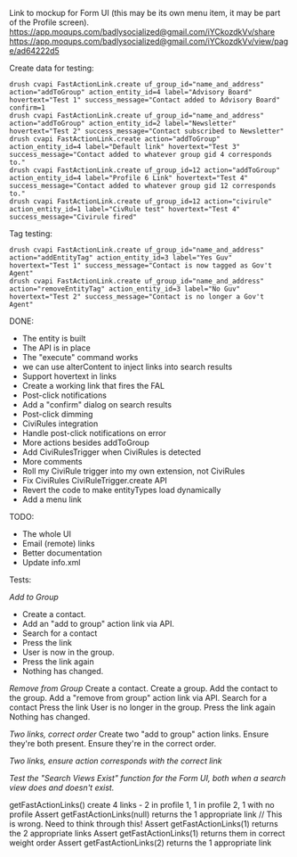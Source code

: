 Link to mockup for Form UI (this may be its own menu item, it may be part of the Profile screen).
https://app.moqups.com/badlysocialized@gmail.com/iYCkozdkVv/share
https://app.moqups.com/badlysocialized@gmail.com/iYCkozdkVv/view/page/ad64222d5

Create data for testing:
```
drush cvapi FastActionLink.create uf_group_id="name_and_address" action="addToGroup" action_entity_id=4 label="Advisory Board" hovertext="Test 1" success_message="Contact added to Advisory Board" confirm=1
drush cvapi FastActionLink.create uf_group_id="name_and_address" action="addToGroup" action_entity_id=2 label="Newsletter" hovertext="Test 2" success_message="Contact subscribed to Newsletter"
drush cvapi FastActionLink.create action="addToGroup" action_entity_id=4 label="Default link" hovertext="Test 3" success_message="Contact added to whatever group gid 4 corresponds to."
drush cvapi FastActionLink.create uf_group_id=12 action="addToGroup" action_entity_id=4 label="Profile 6 Link" hovertext="Test 4" success_message="Contact added to whatever group gid 12 corresponds to."
drush cvapi FastActionLink.create uf_group_id=12 action="civirule" action_entity_id=1 label="CivRule test" hovertext="Test 4" success_message="Civirule fired"
```
Tag testing:
```
drush cvapi FastActionLink.create uf_group_id="name_and_address" action="addEntityTag" action_entity_id=3 label="Yes Guv" hovertext="Test 1" success_message="Contact is now tagged as Gov't Agent"
drush cvapi FastActionLink.create uf_group_id="name_and_address" action="removeEntityTag" action_entity_id=3 label="No Guv" hovertext="Test 2" success_message="Contact is no longer a Gov't Agent"
```


DONE:
* The entity is built
* The API is in place
* The "execute" command works
* we can use alterContent to inject links into search results
* Support hovertext in links
* Create a working link that fires the FAL
* Post-click notifications
* Add a "confirm" dialog on search results
* Post-click dimming
* CiviRules integration
* Handle post-click notifications on error
* More actions besides addToGroup
* Add CiviRulesTrigger when CiviRules is detected
* More comments
* Roll my CiviRule trigger into my own extension, not CiviRules
* Fix CiviRules CiviRuleTrigger.create API
* Revert the code to make entityTypes load dynamically
* Add a menu link

TODO:
* The whole UI
* Email (remote) links
* Better documentation
* Update info.xml


Tests:

*Add to Group*
* Create a contact.
* Add an "add to group" action link via API.
* Search for a contact
* Press the link
* User is now in the group.
* Press the link again
* Nothing has changed.

*Remove from Group*
Create a contact.
Create a group.
Add the contact to the group.
Add a "remove from group" action link via API.
Search for a contact
Press the link
User is no longer in the group.
Press the link again
Nothing has changed.

*Two links, correct order*
Create two "add to group" action links.
Ensure they're both present.
Ensure they're in the correct order.

*Two links, ensure action corresponds with the correct link*

*Test the "Search Views Exist" function for the Form UI, both when a search view does and doesn't exist.*

getFastActionLinks()
create 4 links - 2 in profile 1, 1 in profile 2, 1 with no profile
Assert getFastActionLinks(null) returns the 1 appropriate link // This is wrong.  Need to think through this!
Assert getFastActionLinks(1) returns the 2 appropriate links
Assert getFastActionLinks(1) returns them in correct weight order
Assert getFastActionLinks(2) returns the 1 appropriate link
